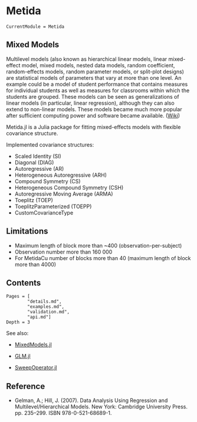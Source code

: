 # Metida

```@meta
CurrentModule = Metida
```

## Mixed Models

Multilevel models (also known as hierarchical linear models, linear mixed-effect model, mixed models, nested data models, random coefficient, random-effects models, random parameter models, or split-plot designs) are statistical models of parameters that vary at more than one level. An example could be a model of student performance that contains measures for individual students as well as measures for classrooms within which the students are grouped. These models can be seen as generalizations of linear models (in particular, linear regression), although they can also extend to non-linear models. These models became much more popular after sufficient computing power and software became available. ([Wiki](https://en.wikipedia.org/wiki/Multilevel_model))


Metida.jl is a Julia package for fitting mixed-effects models with flexible covariance structure.

Implemented covariance structures:

  * Scaled Identity (SI)
  * Diagonal (DIAG)
  * Autoregressive (AR)
  * Heterogeneous Autoregressive (ARH)
  * Compound Symmetry (CS)
  * Heterogeneous Compound Symmetry (CSH)
  * Autoregressive Moving Average (ARMA)
  * Toeplitz (TOEP)
  * ToeplitzParameterized (TOEPP)
  * CustomCovarianceType

## Limitations

  * Maximum length of block more than ~400 (observation-per-subject)
  * Observation number more than 160 000 
  * For MetidaCu number of blocks more than 40  (maximum length of block more than 4000)

## Contents

```@contents
Pages = [
        "details.md",
        "examples.md",
        "validation.md",
        "api.md"]
Depth = 3
```

See also:

* [MixedModels.jl](https://github.com/JuliaStats/MixedModels.jl)

* [GLM.jl](https://github.com/JuliaStats/GLM.jl)

* [SweepOperator.jl](https://github.com/joshday/SweepOperator.jl)

## Reference

* Gelman, A.; Hill, J. (2007). Data Analysis Using Regression and Multilevel/Hierarchical Models. New York: Cambridge University Press. pp. 235–299. ISBN 978-0-521-68689-1.
